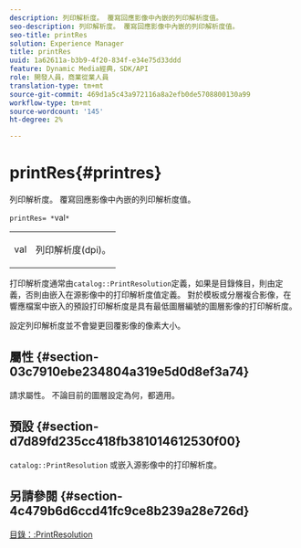 ```yaml
---
description: 列印解析度。 覆寫回應影像中內嵌的列印解析度值。
seo-description: 列印解析度。 覆寫回應影像中內嵌的列印解析度值。
seo-title: printRes
solution: Experience Manager
title: printRes
uuid: 1a62611a-b3b9-4f20-834f-e34e75d33ddd
feature: Dynamic Media經典，SDK/API
role: 開發人員，商業從業人員
translation-type: tm+mt
source-git-commit: 469d1a5c43a972116a8a2efb0de5708800130a99
workflow-type: tm+mt
source-wordcount: '145'
ht-degree: 2%

---
```



# printRes{#printres}

列印解析度。 覆寫回應影像中內嵌的列印解析度值。

`printRes= *`val`*`

<table id="simpletable_85C271760AE5466C96115027E6511559"> 
 <tr class="strow"> 
  <td class="stentry"> <p><span class="varname"> val</span> </p> </td> 
  <td class="stentry"> <p>列印解析度(dpi)。 </p></td> 
 </tr> 
</table>

打印解析度通常由`catalog::PrintResolution`定義，如果是目錄條目，則由定義，否則由嵌入在源影像中的打印解析度值定義。 對於模板或分層複合影像，在響應檔案中嵌入的預設打印解析度是具有最低圖層編號的圖層影像的打印解析度。

設定列印解析度並不會變更回覆影像的像素大小。

## 屬性 {#section-03c7910ebe234804a319e5d0d8ef3a74}

請求屬性。 不論目前的圖層設定為何，都適用。

## 預設 {#section-d7d89fd235cc418fb381014612530f00}

`catalog::PrintResolution` 或嵌入源影像中的打印解析度。

## 另請參閱 {#section-4c479b6d6ccd41fc9ce8b239a28e726d}

[目錄：:PrintResolution](../../../../../is-api/image-catalog/image-serving-api-ref/c-image-catalog-reference/c-image-svg-data-reference/c-image-data-reference/r-printresolution-cat.md#reference-4ebb2e136995470b84b7c5e10cb8e5f5)
